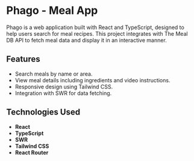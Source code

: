 # Phago - Meal App

Phago is a web application built with React and TypeScript, designed to help users search for meal recipes. This project integrates with The Meal DB API to fetch meal data and display it in an interactive manner.

## Features

- Search meals by name or area.
- View meal details including ingredients and video instructions.
- Responsive design using Tailwind CSS.
- Integration with SWR for data fetching.

## Technologies Used

- **React**
- **TypeScript**
- **SWR**
- **Tailwind CSS**
- **React Router**


